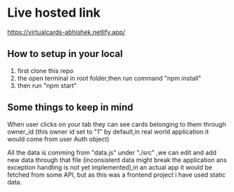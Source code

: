 # Live hosted link

https://virtualcards-abhishek.netlify.app/

## How to setup in your local

1) first clone this repo
2) the open terminal in root folder,then run command "npm install"
3) then run "npm start"

## Some things to keep in mind

When user clicks on your tab they can see cards belonging to them through owner_id 
(this owner id set to "1" by default,in real world application it would come from user Auth object)

All the data is comming from "data.js" under "./src" ,we can edit and add new data through that file (inconsistent data might break the application ans exception handling is not yet implemented),in an actual app it would be fetched from some API, but as this was a frontend project i have used static data.
